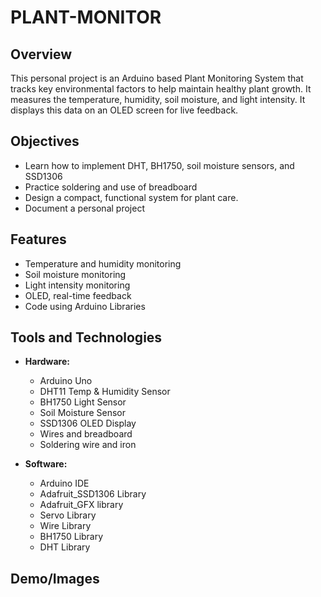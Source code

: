 # PLANT-MONITOR

## Overview

This personal project is an Arduino based Plant Monitoring System that tracks key environmental factors to help maintain healthy plant growth. It measures the temperature, humidity, soil moisture, and light intensity. It displays this data on an OLED screen for live feedback.

## Objectives

- Learn how to implement DHT, BH1750, soil moisture sensors, and SSD1306
- Practice soldering and use of breadboard
- Design a compact, functional system for plant care.
- Document a personal project

## Features

- Temperature and humidity monitoring
- Soil moisture monitoring
- Light intensity monitoring
- OLED, real-time feedback
- Code using Arduino Libraries

## Tools and Technologies

- **Hardware:**
  - Arduino Uno
  - DHT11 Temp & Humidity Sensor
  - BH1750 Light Sensor
  - Soil Moisture Sensor
  - SSD1306 OLED Display
  - Wires and breadboard
  - Soldering wire and iron

- **Software:**
  - Arduino IDE
  - Adafruit_SSD1306 Library
  - Adafruit_GFX library
  - Servo Library
  - Wire Library
  - BH1750 Library
  - DHT Library

## Demo/Images

